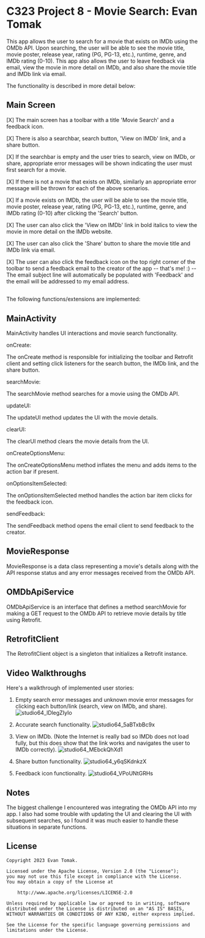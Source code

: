 # C323 Project 8 - Movie Search: Evan Tomak

This app allows the user to search for a movie that exists on IMDb using the OMDb API. Upon searching, the user will be able to see the movie title, movie poster, release year, rating (PG, PG-13, etc.), runtime, genre, and IMDb rating (0-10).
This app also allows the user to leave feedback via email, view the movie in more detail on IMDb, and also share the movie title and IMDb link via email.

The functionality is described in more detail below:

## Main Screen

[X] The main screen has a toolbar with a title 'Movie Search' and a feedback icon.

[X] There is also a searchbar, search button, 'View on IMDb' link, and a share button.

[X] If the searchbar is empty and the user tries to search, view on IMDb, or share, appropriate error messages will be shown indicating the user must first search for a movie.

[X] If there is not a movie that exists on IMDb, similarly an appropriate error message will be thrown for each of the above scenarios.

[X] If a movie exists on IMDb, the user will be able to see the movie title, movie poster, release year, rating (PG, PG-13, etc.), runtime, genre, and IMDb rating (0-10) after clicking the 'Search' button.

[X] The user can also click the 'View on IMDb' link in bold italics to view the movie in more detail on the IMDb website.

[X] The user can also click the 'Share' button to share the movie title and IMDb link via email.

[X] The user can also click the feedback icon on the top right corner of the toolbar to send a feedback email to the creator of the app -- that's me! :) -- The email subject line will automatically be populated with 'Feedback' and the email will be addressed to my email address.

##

The following functions/extensions are implemented:

## MainActivity

MainActivity handles UI interactions and movie search functionality.

onCreate:

The onCreate method is responsible for initializing the toolbar and Retrofit client and setting click listeners for the search button, the IMDb link, and the share button. 

searchMovie:

The searchMovie method searches for a movie using the OMDb API.

updateUI:

The updateUI method updates the UI with the movie details.

clearUI:

The clearUI method clears the movie details from the UI.

onCreateOptionsMenu:

The onCreateOptionsMenu method inflates the menu and adds items to the action bar if present.

onOptionsItemSelected:

The onOptionsItemSelected method handles the action bar item clicks for the feedback icon.

sendFeedback:

The sendFeedback method opens the email client to send feedback to the creator.

## MovieResponse

MovieResponse is a data class representing a movie's details along with the API response status and any error messages received from the OMDb API.

## OMDbApiService

OMDbApiService is an interface that defines a method searchMovie for making a GET request to the OMDb API to retrieve movie details by title using Retrofit.

## RetrofitClient

The RetrofitClient object is a singleton that initializes a Retrofit instance.

## Video Walkthroughs

Here's a walkthrough of implemented user stories:

1. Empty search error messages and unknown movie error messages for clicking each button/link (search, view on IMDb, and share).
![studio64_lDlegZIyIo](https://github.com/evan2mak/MovieSearch/assets/128643914/7bde39ac-fc72-4ddd-9ac7-9c79ed57351e)


2. Accurate search functionality.
![studio64_5aBTxbBc9x](https://github.com/evan2mak/MovieSearch/assets/128643914/766b666b-fdcb-4ef7-bde3-ca593f3946c2)


3. View on IMDb. (Note the Internet is really bad so IMDb does not load fully, but this does show that the link works and navigates the user to IMDb correctly).
![studio64_MEbckQhXd1](https://github.com/evan2mak/MovieSearch/assets/128643914/c885080a-7cee-4b0b-8378-7679ac17d87c)


4. Share button functionality.
![studio64_y6qSKdnkzX](https://github.com/evan2mak/MovieSearch/assets/128643914/dd41204f-78b4-43d7-a3c0-cfcf0e8adbc6)


5. Feedback icon functionality.
![studio64_VPoUNtGRHs](https://github.com/evan2mak/MovieSearch/assets/128643914/70b39129-0008-42f1-b279-f25492812fe5)


## Notes

The biggest challenge I encountered was integrating the OMDb API into my app. I also had some trouble with updating the UI and clearing the UI with subsequent searches, so I found it was much easier to handle these situations in separate functions. 

## License

    Copyright 2023 Evan Tomak.

    Licensed under the Apache License, Version 2.0 (the "License");
    you may not use this file except in compliance with the License.
    You may obtain a copy of the License at

        http://www.apache.org/licenses/LICENSE-2.0

    Unless required by applicable law or agreed to in writing, software
    distributed under the License is distributed on an "AS IS" BASIS, WITHOUT WARRANTIES OR CONDITIONS OF ANY KIND, either express implied.

    See the License for the specific language governing permissions and
    limitations under the License.



